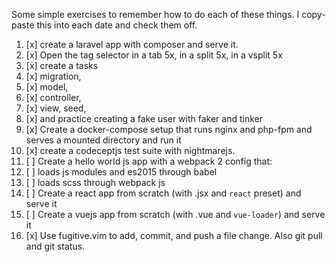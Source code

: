 Some simple exercises to remember how to do each of these things. I copy-paste this into each date and check them off.

1. [x] create a laravel app with composer and serve it.
7. [x] Open the tag selector in a tab 5x, in a split 5x, in a vsplit 5x
3. [x] create a tasks
 1. [x] migration,
 1. [x] model,
 1. [x] controller,
 1. [x] view, seed,
 1. [x] and practice creating a fake user with faker and tinker
4. [x] Create a docker-compose setup that runs nginx and php-fpm and serves a mounted directory and run it
2. [x] create a codeceptjs test suite with nightmarejs.
5. [ ] Create a hello world js app with a webpack 2 config that:
 1. [ ] loads js modules and es2015 through babel
 1. [ ] loads scss through webpack js
1. [ ] Create a react app from scratch (with .jsx and `react` preset) and serve it
5. [ ] Create a vuejs app from scratch (with .vue and `vue-loader`) and serve it
6. [x] Use fugitive.vim to add, commit, and push a file change. Also git pull and git status.
